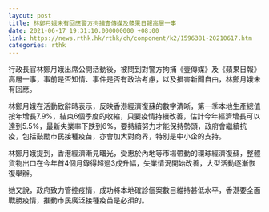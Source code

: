 ```yaml
---
layout: post
title: 林鄭月娥未有回應警方拘捕壹傳媒及蘋果日報高層一事
date: 2021-06-17 19:31:10.000000000 +08:00
link: https://news.rthk.hk/rthk/ch/component/k2/1596381-20210617.htm
categories: rthk
---
```


行政長官林鄭月娥出席公開活動後，被問到對警方拘捕《壹傳媒》及《蘋果日報》高層一事，事前是否知情、事件是否有政治考慮，以及損害新聞自由，林鄭月娥未有回應。

林鄭月娥在活動致辭時表示，反映香港經濟復蘇的數字清晰，第一季本地生產總值按年增長7.9%，結束6個季度的收縮，只要疫情持續改善，估計今年經濟增長可以達到5.5%，最新失業率下跌到6%，要持續努力才能保持勢頭，政府會繼續抗疫，包括鼓勵市民接種疫苗，亦會加大對商界，特別是中小企的支持。

林鄭月娥提到，香港經濟漸見曙光，受惠於內地等市場帶動的環球經濟復蘇，整體貨物出口在今年首4個月錄得超過3成升幅，失業情況開始改善，大型活動逐漸恢復舉辦。

她又說，政府致力管控疫情，成功將本地確診個案數目維持甚低水平，香港要全面戰勝疫情，推動市民廣泛接種疫苗是必須的。
